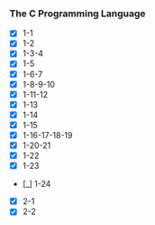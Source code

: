 ### The C Programming Language

- [x] 1-1
- [x] 1-2
- [x] 1-3-4
- [x] 1-5
- [x] 1-6-7
- [x] 1-8-9-10
- [x] 1-11-12
- [x] 1-13
- [x] 1-14
- [x] 1-15
- [x] 1-16-17-18-19
- [x] 1-20-21
- [x] 1-22
- [x] 1-23
- [_] 1-24

- [x] 2-1
- [x] 2-2
